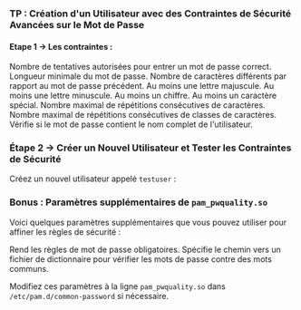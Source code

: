 ### TP : Création d'un Utilisateur avec des Contraintes de Sécurité Avancées sur le Mot de Passe

#### Etape 1 -> Les contraintes :

Nombre de tentatives autorisées pour entrer un mot de passe correct.
Longueur minimale du mot de passe.
Nombre de caractères différents par rapport au mot de passe précédent.
Au moins une lettre majuscule.
Au moins une lettre minuscule.
Au moins un chiffre.
Au moins un caractère spécial.
Nombre maximal de répétitions consécutives de caractères.
Nombre maximal de répétitions consécutives de classes de caractères.
Vérifie si le mot de passe contient le nom complet de l'utilisateur.

### Étape 2 -> Créer un Nouvel Utilisateur et Tester les Contraintes de Sécurité
 
Créez un nouvel utilisateur appelé `testuser` :

### Bonus : Paramètres supplémentaires de `pam_pwquality.so`

Voici quelques paramètres supplémentaires que vous pouvez utiliser pour affiner les règles de sécurité :

Rend les règles de mot de passe obligatoires.
Spécifie le chemin vers un fichier de dictionnaire pour vérifier les mots de passe contre des mots communs.

Modifiez ces paramètres à la ligne `pam_pwquality.so` dans `/etc/pam.d/common-password` si nécessaire.